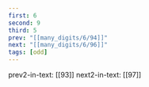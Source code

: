 ```yaml
---
first: 6
second: 9
third: 5
prev: "[[many_digits/6/94]]"
next: "[[many_digits/6/96]]"
tags: [odd]
---
```

prev2-in-text: [[93]]
next2-in-text: [[97]]
